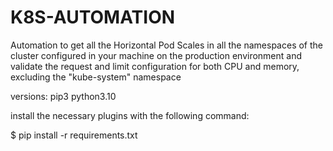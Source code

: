 # K8S-AUTOMATION
Automation to get all the Horizontal Pod Scales in all the namespaces of the cluster configured in your machine on the production environment and validate the request and limit configuration for both CPU and memory, excluding the "kube-system" namespace

versions:
pip3
python3.10

install the necessary plugins with the following command:

$ pip install -r requirements.txt
